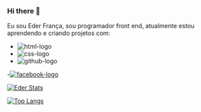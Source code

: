 ### Hi there 👋


Eu sou Eder França, sou programador front end, atualmente estou aprendendo e criando projetos com:
 
- <img src="https://img.shields.io/badge/HTML5-E34F26?style=for-the-badge&logo=html5&logoColor=white" alt="html-logo" />
- <img src="https://img.shields.io/badge/CSS3-1572B6?style=for-the-badge&logo=css3&logoColor=white" alt="css-logo" />
- <img src="https://img.shields.io/badge/GitHub-100000?style=for-the-badge&logo=github&logoColor=white" alt=" github-logo" />
-<a href="https://facebook.com/eder.franca.12"><img src="https://img.shields.io/badge/Facebook-1877F2?style=for-the-badge&logo=facebook&logoColor=white" alt="facebook-logo"/>

[![Eder Stats](https://github-readme-stats.vercel.app/api?username=Ederfranca1020)](https://github.com/anuraghazra/github-readme-stats)

[![Top Langs](https://github-readme-stats.vercel.app/api/top-langs/?username=Ederfranca1020)](https://github.com/anuraghazra/github-readme-stats)
